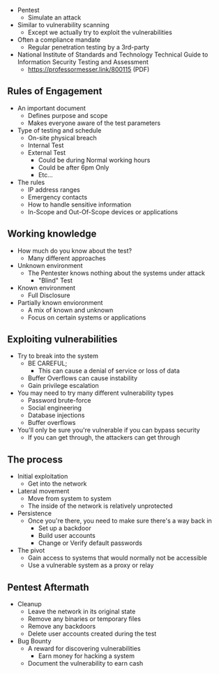 - Pentest
	- Simulate an attack
- Similar to vulnerability scanning
	- Except we actually try to exploit the vulnerabilities
- Often a compliance mandate
	- Regular penetration testing by a 3rd-party
- National Institute of Standards and Technology Technical Guide to Information Security Testing and Assessment
	- https://professormesser.link/800115 (PDF)

## Rules of Engagement
- An important document
	- Defines purpose and scope
	- Makes everyone aware of the test parameters
- Type of testing and schedule
	- On-site physical breach
	- Internal Test
	- External Test
		- Could be during Normal working hours
		- Could be after 6pm Only
		- Etc...
- The rules
	- IP address ranges
	- Emergency contacts
	- How to handle sensitive information
	- In-Scope and Out-Of-Scope devices or applications

## Working knowledge
- How much do you know about the test?
	- Many different approaches
- Unknown environment
	- The Pentester knows nothing about the systems under attack
		- "Blind" Test
- Known environment
	- Full Disclosure
- Partially known envioronment
	- A mix of known and unknown
	- Focus on certain systems or applications

## Exploiting vulnerabilities
- Try to break into the system
	- BE CAREFUL;
		- This can cause a denial of service or loss of data
	- Buffer Overflows can cause instability
	- Gain privilege escalation
- You may need to try many different vulnerability types
	- Password brute-force
	- Social engineering
	- Database injections
	- Buffer overflows
- You'll only be sure you're vulnerable if you can bypass security
	- If you can get through, the attackers can get through

## The process
- Initial exploitation
	- Get into the network
- Lateral movement
	- Move from system to system
	- The inside of the network is relatively unprotected
- Persistence
	- Once you're there, you need to make sure there's a way back in
		- Set up a backdoor
		- Build user accounts
		- Change or Verify default passwords
- The pivot
	- Gain access to systems that would normally not be accessible
	- Use a vulnerable system as a proxy or relay

## Pentest Aftermath
- Cleanup
	- Leave the network in its original state
	- Remove any binaries or temporary files
	- Remove any backdoors
	- Delete user accounts created during the test
- Bug Bounty
	- A reward for discovering vulnerabilities
		- Earn money for hacking a system
	- Document the vulnerability to earn cash

